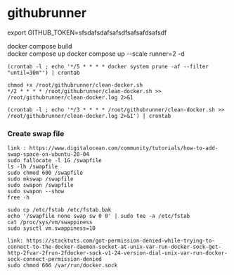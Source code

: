 # githubrunner

export GITHUB_TOKEN=sfsdafsdafsafsdfsafsafdsafsdf </br>

docker compose build </br>
docker compose up
docker compose up --scale runner=2 -d

```
(crontab -l ; echo '*/5 * * * * docker system prune -af --filter "until=30m"') | crontab

chmod +x /root/githubrunner/clean-docker.sh
*/2 * * * * /root/githubrunner/clean-docker.sh >> /root/githubrunner/clean-docker.log 2>&1

(crontab -l ; echo '*/3 * * * * /root/githubrunner/clean-docker.sh >> /root/githubrunner/clean-docker.log 2>&1') | crontab
```

### Create swap file

```
link : https://www.digitalocean.com/community/tutorials/how-to-add-swap-space-on-ubuntu-20-04
sudo fallocate -l 1G /swapfile
ls -lh /swapfile
sudo chmod 600 /swapfile
sudo mkswap /swapfile
sudo swapon /swapfile
sudo swapon --show
free -h

sudo cp /etc/fstab /etc/fstab.bak
echo '/swapfile none swap sw 0 0' | sudo tee -a /etc/fstab
cat /proc/sys/vm/swappiness
sudo sysctl vm.swappiness=10

```

```
link: https://stacktuts.com/got-permission-denied-while-trying-to-connect-to-the-docker-daemon-socket-at-unix-var-run-docker-sock-get-http-2fvar-2frun-2fdocker-sock-v1-24-version-dial-unix-var-run-docker-sock-connect-permission-denied
sudo chmod 666 /var/run/docker.sock
```

